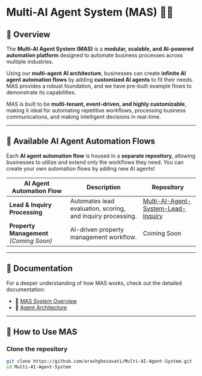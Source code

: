 # Multi-AI Agent System (MAS) 🧠🚀

## 🔹 Overview
The **Multi-AI Agent System (MAS)** is a **modular, scalable, and AI-powered automation platform** designed to automate business processes across multiple industries. 

Using our **multi-agent AI architecture**, businesses can create **infinite AI agent automation flows** by adding **customized AI agents** to fit their needs. MAS provides a robust foundation, and we have pre-built example flows to demonstrate its capabilities. 

MAS is built to be **multi-tenant, event-driven, and highly customizable**, making it ideal for automating repetitive workflows, processing business communications, and making intelligent decisions in real-time.

---

## 🔗 Available AI Agent Automation Flows
Each **AI agent automation flow** is housed in a **separate repository**, allowing businesses to utilize and extend only the workflows they need. You can create your own automation flows by adding new AI agents!

| **AI Agent Automation Flow**  | **Description**  | **Repository**  |
|------------------------------|----------------|----------------|
| **Lead & Inquiry Processing** | Automates lead evaluation, scoring, and inquiry processing. | [Multi-AI-Agent-System-Lead-Inquiry](https://github.com/arashghezavati/Multi-AI-Agent-System-Lead-Inquiry) |
| **Property Management** *(Coming Soon)* | AI-driven property management workflow. | Coming Soon |

---

## 📖 Documentation
For a deeper understanding of how MAS works, check out the detailed documentation:

- 📌 [MAS System Overview](docs/01-MAS-System-Overview.md)
- 📌 [Agent Architecture](docs/02-Agent-Architecture.md)

---

## 🚀 How to Use MAS
### Clone the repository
```sh
git clone https://github.com/arashghezavati/Multi-AI-Agent-System.git
cd Multi-AI-Agent-System

